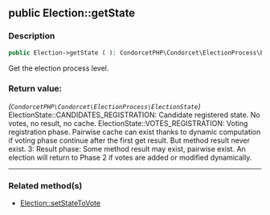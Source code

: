 ## public Election::getState

### Description    

```php
public Election->getState ( ): CondorcetPHP\Condorcet\ElectionProcess\ElectionState
```

Get the election process level.
    

### Return value:   

*(```CondorcetPHP\Condorcet\ElectionProcess\ElectionState```)* ElectionState::CANDIDATES_REGISTRATION: Candidate registered state. No votes, no result, no cache.
ElectionState::VOTES_REGISTRATION: Voting registration phase. Pairwise cache can exist thanks to dynamic computation if voting phase continue after the first get result. But method result never exist.
3: Result phase: Some method result may exist, pairwise exist. An election will return to Phase 2 if votes are added or modified dynamically.


---------------------------------------

### Related method(s)      

* [Election::setStateToVote](/Docs/MethodsReferences/Election%20Class/public%20Election--setStateToVote.md)    
